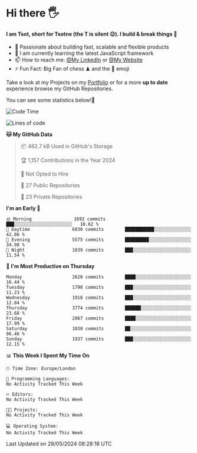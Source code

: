 # Hi there :raised_hand_with_fingers_splayed:
#### I am Tsot, short for Tsotne (the T is silent :wink:). I build & break things :space_invader:
- :telescope: Passionate about building fast, scalable and flexible products
- :seedling: I am currently learning the latest JavaScript framework 
- :mailbox: How to reach me: [@My LinkedIn](https://www.linkedin.com/in/tsotne-gvadzabia/) or [@My Website](https://tsotne.co.uk/contact)
- :zap: Fun Fact: Big Fan of chess ♟ and the 👾 emoji

Take a look at my Projects on my [Portfolio](https://tsotne.co.uk/) or for a more **up to date** experience browse my GitHub Repositories.

You can see some statistics below!:space_invader:
<!--START_SECTION:waka-->
![Code Time](http://img.shields.io/badge/Code%20Time-761%20hrs%202%20mins-blue)

![Lines of code](https://img.shields.io/badge/From%20Hello%20World%20I%27ve%20Written-6.0%20million%20lines%20of%20code-blue)

**🐱 My GitHub Data** 

> 📦 462.7 kB Used in GitHub's Storage 
 > 
> 🏆 1,157 Contributions in the Year 2024
 > 
> 🚫 Not Opted to Hire
 > 
> 📜 27 Public Repositories 
 > 
> 🔑 23 Private Repositories 
 > 
**I'm an Early 🐤** 

```text
🌞 Morning                1692 commits        ███░░░░░░░░░░░░░░░░░░░░░░   10.62 % 
🌆 Daytime                6830 commits        ███████████░░░░░░░░░░░░░░   42.86 % 
🌃 Evening                5575 commits        █████████░░░░░░░░░░░░░░░░   34.98 % 
🌙 Night                  1839 commits        ███░░░░░░░░░░░░░░░░░░░░░░   11.54 % 
```
📅 **I'm Most Productive on Thursday** 

```text
Monday                   2620 commits        ████░░░░░░░░░░░░░░░░░░░░░   16.44 % 
Tuesday                  1790 commits        ███░░░░░░░░░░░░░░░░░░░░░░   11.23 % 
Wednesday                1918 commits        ███░░░░░░░░░░░░░░░░░░░░░░   12.04 % 
Thursday                 3774 commits        ██████░░░░░░░░░░░░░░░░░░░   23.68 % 
Friday                   2867 commits        ████░░░░░░░░░░░░░░░░░░░░░   17.99 % 
Saturday                 1030 commits        ██░░░░░░░░░░░░░░░░░░░░░░░   06.46 % 
Sunday                   1937 commits        ███░░░░░░░░░░░░░░░░░░░░░░   12.15 % 
```


📊 **This Week I Spent My Time On** 

```text
🕑︎ Time Zone: Europe/London

💬 Programming Languages: 
No Activity Tracked This Week

🔥 Editors: 
No Activity Tracked This Week

🐱‍💻 Projects: 
No Activity Tracked This Week

💻 Operating System: 
No Activity Tracked This Week
```


 Last Updated on 28/05/2024 08:28:18 UTC
<!--END_SECTION:waka-->
